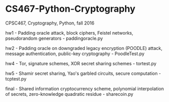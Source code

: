 # CS467-Python-Cryptography
CPSC467, Cryptography, Python, fall 2016

hw1 - Padding oracle attack, block ciphers, Feistel networks, pseudorandom generators - paddingoracle.py

hw2 - Padding oracle on downgraded legacy encryption (POODLE) attack, message authentication, public-key cryptography - PoodleTest.py

hw4 - Tor, signature schemes, XOR secret sharing schemes - tortest.py

hw5 - Shamir secret sharing, Yao's garbled circuits, secure computation - tcptest.py

final - Shared information cryptocurrency scheme, polynomial interpolation of secrets, zero-knowledge quadratic residue - sharecoin.py
